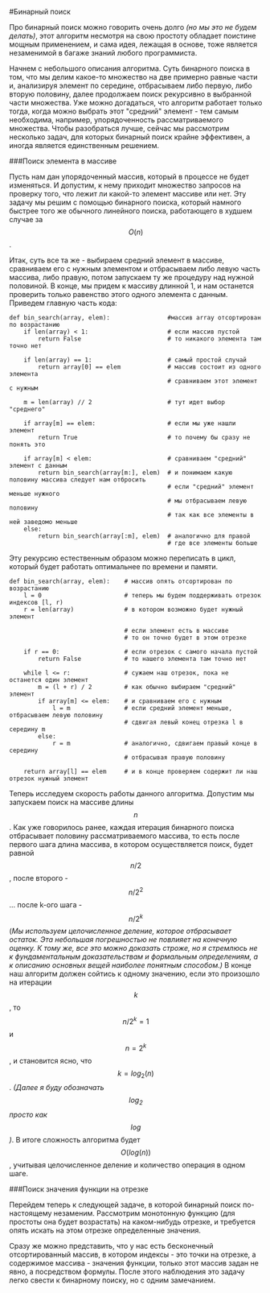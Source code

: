 #Бинарный поиск

Про бинарный поиск можно говорить очень долго *(но мы это не будем делать)*, этот алгоритм несмотря на свою простоту обладает поистине мощным применением, и сама идея, лежащая в основе, тоже является незаменимой в багаже знаний любого программиста. 

Начнем с небольшого описания алгоритма. Суть бинарного поиска в том, что мы делим какое-то множество на две примерно равные части и, анализируя элемент по середине, отбрасываем либо первую, либо вторую половину, далее продолжаем поиск рекурсивно в выбранной части множества. Уже можно догадаться, что алгоритм работает только тогда, когда можно выбрать этот "средний" элемент - тем самым необходима, например, упорядоченность рассматриваемого множества. Чтобы разобраться лучше, сейчас мы рассмотрим несколько задач, для которых бинарный поиск крайне эффективен, а иногда является единственным решением.    

###Поиск элемента в массиве

Пусть нам дан упорядоченный массив, который в процессе не будет изменяться. И допустим, к нему приходит множество запросов на проверку того, что лежит ли какой-то элемент массиве или нет. Эту задачу мы решим с помощью бинарного поиска, который намного быстрее того же обычного линейного поиска, работающего в худшем случае за $$O(n)$$. 

Итак, суть все та же - выбираем средний элемент в массиве, сравниваем его с нужным элементом и отбрасываем либо левую часть массива, либо правую, потом запускаем ту же процедуру над нужной половиной. В конце, мы придем к массиву длинной 1, и нам останется проверить только равенство этого одного элемента с данным. Приведем главную часть кода: 

```
def bin_search(array, elem):                #массив array отсортирован по возрастанию
	if len(array) < 1:                      # если массив пустой
	    return False                        # то никакого элемента там точно нет
		
	if len(array) == 1:                     # самый простой случай  
	    return array[0] == elem             # массив состоит из одного элемента
	                                        # сравниваем этот элемент с нужным
		
	m = len(array) // 2                     # тут идет выбор "среднего"
	
	if array[m] == elem:                    # если мы уже нашли элемент
	    return True                         # то почему бы сразу не понять это
	                            
	if array[m] < elem:                     # сравниваем "средний" элемент с данным 
	    return bin_search(array[m:], elem)  # и понимаем какую половину массива следует нам отбросить
		                                    # если "средний" элемент меньше нужного 
		                                    # мы отбрасываем левую половину 
		                                    # так как все элементы в ней заведомо меньше 
	else:
		return bin_search(array[:m], elem)  # аналогично для правой 
		                                    # где все элементы больше
```

Эту рекурсию естественным образом можно переписать в цикл, который будет работать оптимальнее по времени и памяти. 

```
def bin_search(array, elem):    # массив опять отсортирован по возрастанию
    l = 0                       # теперь мы будем поддерживать отрезок индексов [l, r)
    r = len(array)              # в котором возможно будет нужный элемент
                                
                                # если элемент есть в массиве
                                # то он точно будет в этом отрезке
    
    if r == 0:                  # если отрезок с самого начала пустой
        return False            # то нашего элемента там точно нет
        
    while l <= r:               # сужаем наш отрезок, пока не останется один элемент
        m = (l + r) / 2         # как обычно выбираем "средний" элемент
        if array[m] <= elem:    # и сравниваем его с нужным
            l = m               # если средний элемент меньше, отбрасываем левую половину
                                # сдвигая левый конец отрезка l в середину m
        else:
            r = m               # аналогично, сдвигаем правый конце в середину
                                # отбрасывая правую половину
             
    return array[l] == elem     # и в конце проверяем содержит ли наш отрезок нужный элемент
```

Теперь исследуем скорость работы данного алгоритма. Допустим мы запускаем поиск на массиве длины $$n$$. Как уже говорилось ранее, каждая итерация бинарного поиска отбрасывает половину рассматриваемого массива, то есть после первого шага длина массива, в котором осуществляется поиск, будет равной $$n/2$$, после второго - $$n/2^2$$ ... после k-ого шага - $$n/2^k$$ (*Мы используем целочисленное деление, которое отбрасывает остаток. Эта небольшая погрешностью не повлияет на конечную оценку. К тому же, все это можно доказать строже, но я стремлюсь не к фундаментальным доказательствам и формальным определениям, а к описанию основных вещей наиболее понятным способом.)* В конце наш алгоритм должен сойтись к одному значению, если это произошло на итерации $$k$$, то $$n/2^k = 1$$ и $$n = 2^k$$, и становится ясно, что $$k = log_2(n)$$. *(Далее я буду обозначать $$log_2$$ просто как $$log$$)*. В итоге сложность алгоритма будет $$O(log(n))$$, учитывая целочисленное деление и количество операция в одном шаге. 


###Поиск значения функции на отрезке

Перейдем теперь к следующей задаче, в которой бинарный поиск по-настоящему незаменим. Рассмотрим монотонную функцию (для простоты она будет возрастать) на каком-нибудь отрезке, и требуется опять искать на этом отрезке определенные значения. 

Сразу же можно представить, что у нас есть бесконечный отсортированный массив, в котором индексы - это точки на отрезке, а содержимое массива - значения функции, только этот массив задан не явно, а посредством формулы. После этого наблюдения это задачу легко свести к бинарному поиску, но с одним замечанием. 
